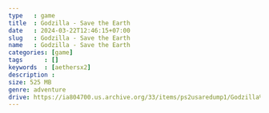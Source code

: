 ```yaml
---
type   : game
title  : Godzilla - Save the Earth
date   : 2024-03-22T12:46:15+07:00
slug   : Godzilla - Save the Earth
name   : Godzilla - Save the Earth
categories: [game]
tags      : []
keywords  : [aethersx2]
description : 
size: 525 MB
genre: adventure
drive: https://ia804700.us.archive.org/33/items/ps2usaredump1/Godzilla%20-%20Save%20the%20Earth.7z
---
```


